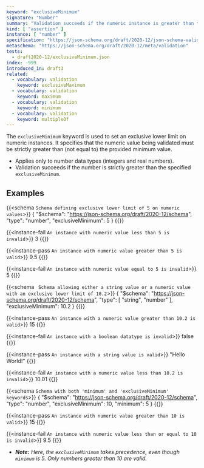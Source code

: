 ```yaml
---
keyword: "exclusiveMinimum"
signature: "Number"
summary: "Validation succeeds if the numeric instance is greater than the given number."
kind: [ "assertion" ]
instance: [ "number" ]
specification: "https://json-schema.org/draft/2020-12/json-schema-validation.html#section-6.2.5"
metaschema: "https://json-schema.org/draft/2020-12/meta/validation"
tests:
  - draft2020-12/exclusiveMinimum.json
index: -999
introduced_in: draft3
related:
  - vocabulary: validation
    keyword: exclusiveMaximum
  - vocabulary: validation
    keyword: maximum
  - vocabulary: validation
    keyword: minimum
  - vocabulary: validation
    keyword: multipleOf
---
```


The `exclusiveMinimum` keyword is used to set an exclusive lower limit on numeric instances. It specifies that the numeric value being validated must be strictly greater than (not equal to) the provided minimum value.

* Applies only to number data types (integers and real numbers).
* Validation succeeds if the number is strictly greater than the specified `exclusiveMinimum`.

## Examples

{{<schema `Schema defining exclusive lower limit of 5 on numeric values`>}}
{
  "$schema": "https://json-schema.org/draft/2020-12/schema",
  "type": "number",
  "exclusiveMinimum": 5
}
{{</schema>}}

{{<instance-fail `An instance with numeric value less than 5 is invalid`>}}
3
{{</instance-fail>}}

{{<instance-pass `An instance with numeric value greater than 5 is valid`>}}
9.5
{{</instance-pass>}}

{{<instance-fail `An instance with numeric value equal to 5 is invalid`>}}
5
{{</instance-fail>}}

{{<schema ` Schema allowing either a string value or a numeric value with an exclusive lower limit of 10.2`>}}
{
  "$schema": "https://json-schema.org/draft/2020-12/schema",
  "type": [ "string", "number" ],
  "exclusiveMinimum": 10.2
}
{{</schema>}}

{{<instance-pass `An instance with a numeric value greater than 10.2 is valid`>}}
15
{{</instance-pass>}}

{{<instance-fail `An instance with a boolean datatype is invalid`>}}
false
{{</instance-fail>}}

{{<instance-pass `An instance with a string value is valid`>}}
"Hello World!"
{{</instance-pass>}}

{{<instance-fail `An instance with a numeric value less than 10.2 is invalid`>}}
10.01
{{</instance-fail>}}

{{<schema `Schema with both 'minimum' and 'exclusiveMinimum' keywords`>}}
{
  "$schema": "https://json-schema.org/draft/2020-12/schema",
  "type": "number",
  "exclusiveMinimum": 10,
  "minimum": 5
}
{{</schema>}}

{{<instance-pass `An instance with numeric value greater than 10 is valid`>}}
15
{{</instance-pass>}}

{{<instance-fail `An instance with numeric value less than or equal to 10 is invalid`>}}
9.5
{{</instance-fail>}}

* _**Note:** Here, the `exclusiveMinimum` takes precedence, even though `minimum` is 5. Only numbers greater than 10 are valid._
